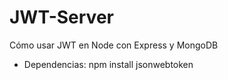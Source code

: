 # JWT-Server

Cómo usar JWT en Node con Express y MongoDB

- Dependencias:
  npm install jsonwebtoken
 

